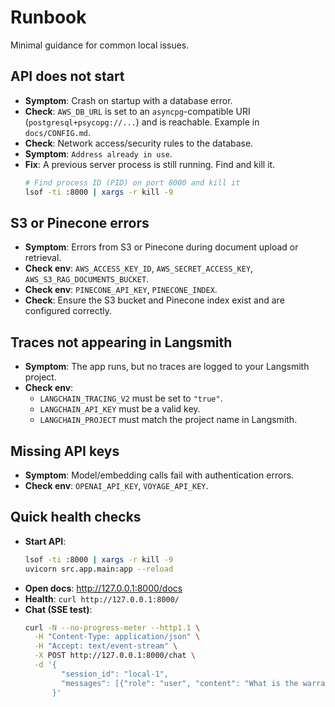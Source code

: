 # Runbook

Minimal guidance for common local issues.

## API does not start

- **Symptom**: Crash on startup with a database error.
- **Check**: `AWS_DB_URL` is set to an `asyncpg`-compatible URI (`postgresql+psycopg://...`) and is reachable. Example in `docs/CONFIG.md`.
- **Check**: Network access/security rules to the database.
- **Symptom**: `Address already in use`.
- **Fix**: A previous server process is still running. Find and kill it.
  ```bash
  # Find process ID (PID) on port 8000 and kill it
  lsof -ti :8000 | xargs -r kill -9
  ```

## S3 or Pinecone errors

- **Symptom**: Errors from S3 or Pinecone during document upload or retrieval.
- **Check env**: `AWS_ACCESS_KEY_ID`, `AWS_SECRET_ACCESS_KEY`, `AWS_S3_RAG_DOCUMENTS_BUCKET`.
- **Check env**: `PINECONE_API_KEY`, `PINECONE_INDEX`.
- **Check**: Ensure the S3 bucket and Pinecone index exist and are configured correctly.

## Traces not appearing in Langsmith

- **Symptom**: The app runs, but no traces are logged to your Langsmith project.
- **Check env**:
  - `LANGCHAIN_TRACING_V2` must be set to `"true"`.
  - `LANGCHAIN_API_KEY` must be a valid key.
  - `LANGCHAIN_PROJECT` must match the project name in Langsmith.

## Missing API keys

- **Symptom**: Model/embedding calls fail with authentication errors.
- **Check env**: `OPENAI_API_KEY`, `VOYAGE_API_KEY`.

## Quick health checks

- **Start API**:
  ```bash
  lsof -ti :8000 | xargs -r kill -9
  uvicorn src.app.main:app --reload
  ```
- **Open docs**: http://127.0.0.1:8000/docs
- **Health**: `curl http://127.0.0.1:8000/`
- **Chat (SSE test)**:
  ```bash
  curl -N --no-progress-meter --http1.1 \
    -H "Content-Type: application/json" \
    -H "Accept: text/event-stream" \
    -X POST http://127.0.0.1:8000/chat \
    -d '{
          "session_id": "local-1",
          "messages": [{"role": "user", "content": "What is the warranty?"}]
        }'
  ```
